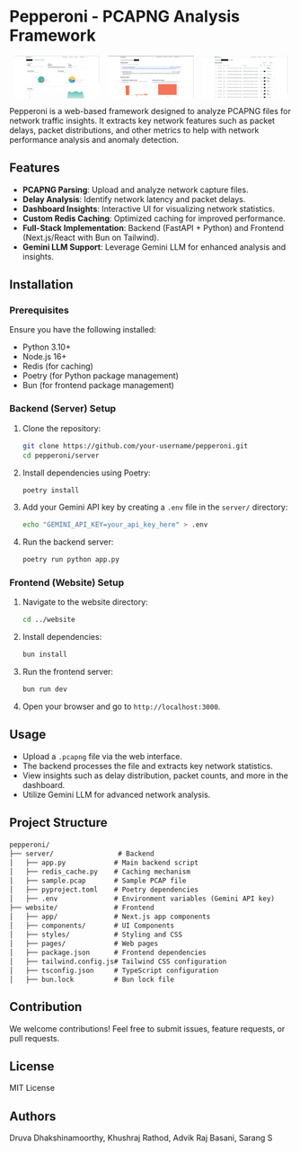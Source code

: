 # Pepperoni - PCAPNG Analysis Framework

<div style="display: flex; justify-content: space-around;">
  <img src="./assets/homepage.png" alt="Image 1" style="width: 30%;">
  <img src="./assets/analysis.png" alt="Image 2" style="width: 30%;">
  <img src="./assets/packet_analysis.png" alt="Image 3" style="width: 30%;">
</div>

Pepperoni is a web-based framework designed to analyze PCAPNG files for network traffic insights. It extracts key network features such as packet delays, packet distributions, and other metrics to help with network performance analysis and anomaly detection.

## Features

- **PCAPNG Parsing**: Upload and analyze network capture files.
- **Delay Analysis**: Identify network latency and packet delays.
- **Dashboard Insights**: Interactive UI for visualizing network statistics.
- **Custom Redis Caching**: Optimized caching for improved performance.
- **Full-Stack Implementation**: Backend (FastAPI + Python) and Frontend (Next.js/React with Bun on Tailwind).
- **Gemini LLM Support**: Leverage Gemini LLM for enhanced analysis and insights.

## Installation

### Prerequisites

Ensure you have the following installed:

- Python 3.10+
- Node.js 16+
- Redis (for caching)
- Poetry (for Python package management)
- Bun (for frontend package management)

### Backend (Server) Setup

1. Clone the repository:
   ```bash
   git clone https://github.com/your-username/pepperoni.git
   cd pepperoni/server
   ```
2. Install dependencies using Poetry:
   ```bash
   poetry install
   ```
3. Add your Gemini API key by creating a `.env` file in the `server/` directory:
   ```bash
   echo "GEMINI_API_KEY=your_api_key_here" > .env
   ```
4. Run the backend server:
   ```bash
   poetry run python app.py
   ```

### Frontend (Website) Setup

1. Navigate to the website directory:
   ```bash
   cd ../website
   ```
2. Install dependencies:
   ```bash
   bun install
   ```
3. Run the frontend server:
   ```bash
   bun run dev
   ```
4. Open your browser and go to `http://localhost:3000`.

## Usage

- Upload a `.pcapng` file via the web interface.
- The backend processes the file and extracts key network statistics.
- View insights such as delay distribution, packet counts, and more in the dashboard.
- Utilize Gemini LLM for advanced network analysis.

## Project Structure

```
pepperoni/
├── server/                # Backend
│   ├── app.py            # Main backend script
│   ├── redis_cache.py    # Caching mechanism
│   ├── sample.pcap       # Sample PCAP file
│   ├── pyproject.toml    # Poetry dependencies
│   ├── .env              # Environment variables (Gemini API key)
├── website/              # Frontend
│   ├── app/              # Next.js app components
│   ├── components/       # UI Components
│   ├── styles/           # Styling and CSS
│   ├── pages/            # Web pages
│   ├── package.json      # Frontend dependencies
│   ├── tailwind.config.js# Tailwind CSS configuration
│   ├── tsconfig.json     # TypeScript configuration
│   ├── bun.lock          # Bun lock file
```

## Contribution

We welcome contributions! Feel free to submit issues, feature requests, or pull requests.

## License

MIT License

## Authors
Druva Dhakshinamoorthy, Khushraj Rathod, Advik Raj Basani, Sarang S